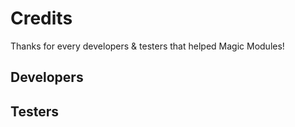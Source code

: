<script setup>
import { VPTeamMembers } from 'vitepress/theme'

const developers = [
  {
    avatar: 'https://cdn.discordapp.com/attachments/1165770364903768147/1165788147062415520/Pcoi94ProfilPhoto.png?ex=65481fd1&is=6535aad1&hm=f2a372c6b9426f5ccb6ca47395fd1d28941a8707d229152d3196663c517fe788&',
    name: 'Pcoi94',
    title: 'Owner, Main Developer',
    links: [
      { icon: 'github', link: 'https://github.com/Pcoi94' },
      { icon: 'discord', link: 'https://pcoiscript.xyz/discord/' }
    ]
  },
]

const testers = [
  {
    avatar: 'https://cdn.discordapp.com/attachments/1098339231451074670/1166142324695380079/5fda323289ad8d521aa5c6a6e3ea938b.jpg?ex=654969ac&is=6536f4ac&hm=3814ab4c5b7585d68ab15eb9070dcabad19ca740e1386e84d07bc90e762a06e0&',
    name: 'Natzu',
    title: 'Main Tester',
    links: [
      { icon: 'youtube', link: 'https://www.youtube.com/@NatzuOff/videos' },
      { icon: 'discord', link: 'https://discord.com/users/614752212752793610' }
    ]
  },
]
</script>

# Credits

Thanks for every developers & testers that helped Magic Modules!

## Developers

<VPTeamMembers size="small" :members="developers" />

## Testers

<VPTeamMembers size="small" :members="testers" />
